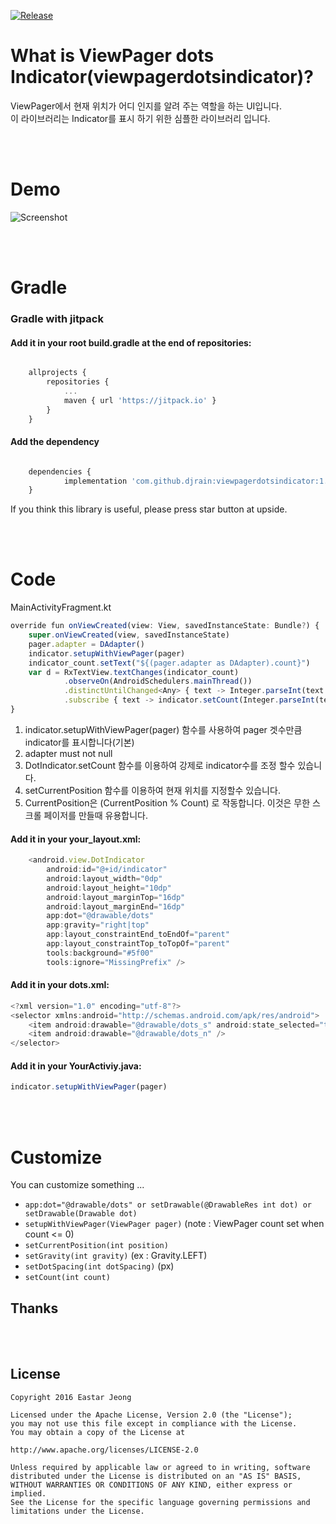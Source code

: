 [![Release](https://jitpack.io/v/djrain/viewpagerdotsindicator.svg)](https://jitpack.io/#djrain/viewpagerdotsindicator)

# What is ViewPager dots Indicator(viewpagerdotsindicator)?

ViewPager에서 현재 위치가 어디 인지를 알려 주는 역할을 하는 UI입니다.<br/>
이 라이브러리는 Indicator를 표시 하기 위한 심플한 라이브러리 입니다.<br/>


<br/><br/>
# Demo
![Screenshot](https://github.com/djrain/viewpagerdotsindicator/blob/readme/demo.gif?raw=true)    
           




<br/><br/>
# Gradle

### Gradle with jitpack

#### Add it in your root build.gradle at the end of repositories:
```javascript

	allprojects {
		repositories {
			...
			maven { url 'https://jitpack.io' }
		}
	}

```
#### Add the dependency
```javascript

	dependencies {
	        implementation 'com.github.djrain:viewpagerdotsindicator:1.0.0'
	}


```



If you think this library is useful, please press star button at upside.



<br/><br/>
# Code

MainActivityFragment.kt
```javascript
override fun onViewCreated(view: View, savedInstanceState: Bundle?) {
    super.onViewCreated(view, savedInstanceState)
    pager.adapter = DAdapter()
    indicator.setupWithViewPager(pager)
    indicator_count.setText("${(pager.adapter as DAdapter).count}")
    var d = RxTextView.textChanges(indicator_count)
            .observeOn(AndroidSchedulers.mainThread())
            .distinctUntilChanged<Any> { text -> Integer.parseInt(text.toString()) }
            .subscribe { text -> indicator.setCount(Integer.parseInt(text.toString())) }
}
```
1. indicator.setupWithViewPager(pager) 함수를 사용하여 pager 겟수만큼 indicator를 표시합니다(기본)
2. adapter must not null
3. DotIndicator.setCount 함수를 이용하여 강제로 indicator수를 조정 할수 있습니다.
4. setCurrentPosition 함수를 이용하여 현재 위치를 지정할수 있습니다.
5. CurrentPosition은 (CurrentPosition % Count) 로 작동합니다. 이것은 무한 스크롤 페이저를 만들때 유용합니다.


#### Add it in your your_layout.xml:
```javascript
    <android.view.DotIndicator
        android:id="@+id/indicator"
        android:layout_width="0dp"
        android:layout_height="10dp"
        android:layout_marginTop="16dp"
        android:layout_marginEnd="16dp"
        app:dot="@drawable/dots"
        app:gravity="right|top"
        app:layout_constraintEnd_toEndOf="parent"
        app:layout_constraintTop_toTopOf="parent"
        tools:background="#5f00"
        tools:ignore="MissingPrefix" />
```
#### Add it in your dots.xml:
```javascript
<?xml version="1.0" encoding="utf-8"?>
<selector xmlns:android="http://schemas.android.com/apk/res/android">
    <item android:drawable="@drawable/dots_s" android:state_selected="true" />
    <item android:drawable="@drawable/dots_n" />
</selector>
```

#### Add it in your YourActiviy.java:
```javascript
indicator.setupWithViewPager(pager)
```
                


<br/><br/>
# Customize
You can customize something ...<br />


        
* `app:dot="@drawable/dots" or setDrawable(@DrawableRes int dot) or setDrawable(Drawable dot)`
* `setupWithViewPager(ViewPager pager)` (note : ViewPager count set when count <= 0)
* `setCurrentPosition(int position)`
* `setGravity(int gravity)` (ex : Gravity.LEFT)
* `setDotSpacing(int dotSpacing)` (px)
* `setCount(int count)`






## Thanks 
<br/><br/>


## License 
```code
Copyright 2016 Eastar Jeong

Licensed under the Apache License, Version 2.0 (the "License");
you may not use this file except in compliance with the License.
You may obtain a copy of the License at

http://www.apache.org/licenses/LICENSE-2.0

Unless required by applicable law or agreed to in writing, software
distributed under the License is distributed on an "AS IS" BASIS,
WITHOUT WARRANTIES OR CONDITIONS OF ANY KIND, either express or implied.
See the License for the specific language governing permissions and
limitations under the License.
```
